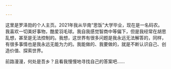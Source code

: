```yaml
---

---
```


这里是罗泽勋的个人主页。2021年我从华南“思饭”大学毕业，现在是一名码农。我喜欢一切美好事物，酷爱羽毛球。我自我感觉智商中等偏下，但是我经常在胡思乱想，甚至是无法控制的。我想，这世界有很多问题是我永远无法解答的，同样，有很多事情也是我永远无能为力的。我能做的、我要做的，就是不断认识自己、创造价值、探索世界。

前路漫漫，何处是吾乡？且看我慢慢地寻找自己的答案吧……